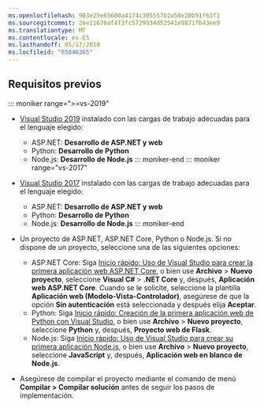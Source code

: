 ```yaml
---
ms.openlocfilehash: 983e25e65600a4174c305557b2a58e20b91f63f1
ms.sourcegitcommit: 2ee11676af4f3fc5729934d52541e9871fb43ee9
ms.translationtype: MT
ms.contentlocale: es-ES
ms.lasthandoff: 05/17/2019
ms.locfileid: "65846365"
---
```

## <a name="prerequisites"></a>Requisitos previos

::: moniker range=">=vs-2019"

* [Visual Studio 2019](https://visualstudio.microsoft.com/downloads/?utm_medium=microsoft&utm_source=docs.microsoft.com&utm_campaign=inline+link&utm_content=download+vs2019) instalado con las cargas de trabajo adecuadas para el lenguaje elegido:
  * ASP.NET: **Desarrollo de ASP.NET y web**
  * Python: **Desarrollo de Python**
  * Node.js: **Desarrollo de Node.js**
::: moniker-end
::: moniker range="vs-2017"
* [Visual Studio 2017](https://visualstudio.microsoft.com/vs/older-downloads/?utm_medium=microsoft&utm_source=docs.microsoft.com&utm_campaign=vs+2017+download) instalado con las cargas de trabajo adecuadas para el lenguaje elegido:
  * ASP.NET: **Desarrollo de ASP.NET y web**
  * Python: **Desarrollo de Python**
  * Node.js: **Desarrollo de Node.js**
::: moniker-end

* Un proyecto de ASP.NET, ASP.NET Core, Python o Node.js. Si no dispone de un proyecto, seleccione una de las siguientes opciones:
  * ASP.NET Core: Siga [Inicio rápido: Uso de Visual Studio para crear la primera aplicación web ASP.NET Core](../../ide/quickstart-aspnet-core.md), o bien use **Archivo** > **Nuevo proyecto**, seleccione **Visual C#** > **.NET Core** y, después, **Aplicación web ASP.NET Core**. Cuando se le solicite, seleccione la plantilla **Aplicación web (Modelo-Vista-Controlador)**, asegúrese de que la opción **Sin autenticación** está seleccionada y después elija **Aceptar**.
  * Python: Siga [Inicio rápido: Creación de la primera aplicación web de Python con Visual Studio](../../ide/quickstart-python.md), o bien use **Archivo** > **Nuevo proyecto**, seleccione **Python** y, después, **Proyecto web de Flask**.
  * Node.js: Siga [Inicio rápido: Uso de Visual Studio para crear su primera aplicación Node.js](../../ide/quickstart-nodejs.md), o bien use **Archivo** > **Nuevo proyecto**, seleccione **JavaScript** y, después, **Aplicación web en blanco de Node.js**.

* Asegúrese de compilar el proyecto mediante el comando de menú **Compilar > Compilar solución** antes de seguir los pasos de implementación.